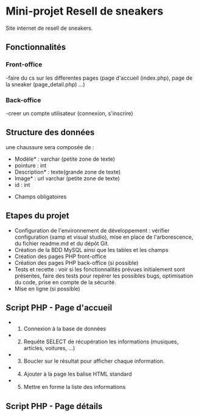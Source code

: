 # Mini-projet Resell de sneakers
 
Site internet de resell de sneakers.
 
## Fonctionnalités
 
### Front-office
-faire du cs sur les differentes pages (page d'accueil (index.php), page de la sneaker (page_detail.php) ...)


 
### Back-office
-creer un compte utilisateur (connexion, s'inscrire)
 
## Structure des données
 
une chaussure sera composée de :
 
- Modèle* : varchar (petite zone de texte)
- pointure : int
- Description* : texte(grande zone de texte)
- Image* : url varchar (petite zone de texte)
- id : int
* Champs obligatoires
 
## Etapes du projet
 
- Configuration de l'environnement de développement : vérifier configuration (xamp et visual studio), mise en place de l'arborescence, du fichier readme.md et du dépôt Git.
- Création de la BDD MySQL ainsi que les tables et les champs
- Création des pages PHP front-office
- Création des pages PHP back-office (si possible)
- Tests et recette : voir si les fonctionnalités prévues initialement sont présentes, faire des tests pour repérer les possibles bugs, optimisation du code, prise en compte de la sécurité.
- Mise en ligne (si possible)
 
## Script PHP - Page d'accueil
 
- 1) Connexion à la base de données
- 2) Requête SELECT de récupération les informations (musiques, articles, voitures, ...)
- 3) Boucler sur le résultat pour afficher chaque information.
- 4) Ajouter à la page les balise HTML standard
- 5) Mettre en forme la liste des informations

## Script PHP - Page détails